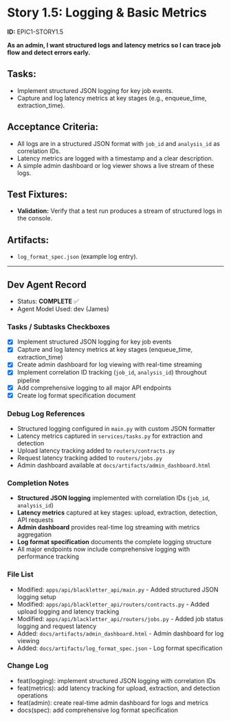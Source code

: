 # Story 1.5: Logging & Basic Metrics

**ID:** EPIC1-STORY1.5

**As an admin, I want structured logs and latency metrics so I can trace job flow and detect errors early.**

## Tasks:
* Implement structured JSON logging for key job events.
* Capture and log latency metrics at key stages (e.g., enqueue_time, extraction_time).

## Acceptance Criteria:
* All logs are in a structured JSON format with `job_id` and `analysis_id` as correlation IDs.
* Latency metrics are logged with a timestamp and a clear description.
* A simple admin dashboard or log viewer shows a live stream of these logs.

## Test Fixtures:
* **Validation:** Verify that a test run produces a stream of structured logs in the console.

## Artifacts:
* `log_format_spec.json` (example log entry).

---

## Dev Agent Record

- Status: **COMPLETE** ✅
- Agent Model Used: dev (James)

### Tasks / Subtasks Checkboxes
- [x] Implement structured JSON logging for key job events
- [x] Capture and log latency metrics at key stages (enqueue_time, extraction_time)
- [x] Create admin dashboard for log viewing with real-time streaming
- [x] Implement correlation ID tracking (`job_id`, `analysis_id`) throughout pipeline
- [x] Add comprehensive logging to all major API endpoints
- [x] Create log format specification document

### Debug Log References
- Structured logging configured in `main.py` with custom JSON formatter
- Latency metrics captured in `services/tasks.py` for extraction and detection
- Upload latency tracking added to `routers/contracts.py`
- Request latency tracking added to `routers/jobs.py`
- Admin dashboard available at `docs/artifacts/admin_dashboard.html`

### Completion Notes
- **Structured JSON logging** implemented with correlation IDs (`job_id`, `analysis_id`)
- **Latency metrics** captured at key stages: upload, extraction, detection, API requests
- **Admin dashboard** provides real-time log streaming with metrics aggregation
- **Log format specification** documents the complete logging structure
- All major endpoints now include comprehensive logging with performance tracking

### File List
- Modified: `apps/api/blackletter_api/main.py` - Added structured JSON logging setup
- Modified: `apps/api/blackletter_api/routers/contracts.py` - Added upload logging and latency tracking
- Modified: `apps/api/blackletter_api/routers/jobs.py` - Added job status logging and request latency
- Added: `docs/artifacts/admin_dashboard.html` - Admin dashboard for log viewing
- Added: `docs/artifacts/log_format_spec.json` - Log format specification

### Change Log
- feat(logging): implement structured JSON logging with correlation IDs
- feat(metrics): add latency tracking for upload, extraction, and detection operations
- feat(admin): create real-time admin dashboard for logs and metrics
- docs(spec): add comprehensive log format specification
